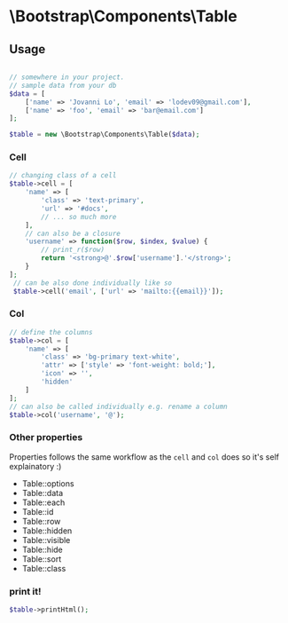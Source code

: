 \Bootstrap\Components\Table
============================

## Usage
```php

// somewhere in your project.
// sample data from your db
$data = [
    ['name' => 'Jovanni Lo', 'email' => 'lodev09@gmail.com'],
    ['name' => 'foo', 'email' => 'bar@email.com']
];

$table = new \Bootstrap\Components\Table($data);
```

### Cell
```php
// changing class of a cell
$table->cell = [
    'name' => [
        'class' => 'text-primary',
        'url' => '#docs',
        // ... so much more
    ],
    // can also be a closure
    'username' => function($row, $index, $value) {
        // print_r($row)
        return '<strong>@'.$row['username'].'</strong>';
    }
];
 // can be also done individually like so
 $table->cell('email', ['url' => 'mailto:{{email}}']);
```

### Col
```php
// define the columns
$table->col = [
    'name' => [
        'class' => 'bg-primary text-white',
        'attr' => ['style' => 'font-weight: bold;'],
        'icon' => '',
        'hidden'
    ]
];
// can also be called individually e.g. rename a column
$table->col('username', '@');
```

### Other properties
Properties follows the same workflow as the `cell` and `col` does so it's self explainatory :)

- Table::options
- Table::data
- Table::each
- Table::id
- Table::row
- Table::hidden
- Table::visible
- Table::hide
- Table::sort
- Table::class

### print it!
```php
$table->printHtml();
```